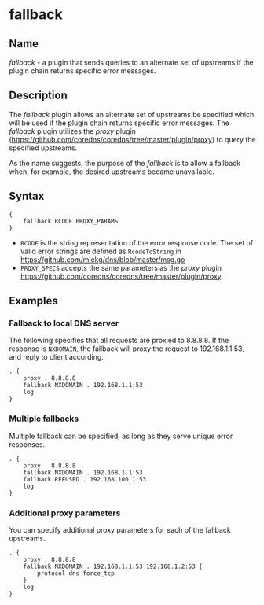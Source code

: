 # fallback

## Name

*fallback* - a plugin that sends queries to an alternate set of upstreams if the plugin
chain returns specific error messages.

## Description

The *fallback* plugin allows an alternate set of upstreams be specified which will be used
if the plugin chain returns specific error messages. The *fallback* plugin utilizes the *proxy*
plugin (<https://github.com/coredns/coredns/tree/master/plugin/proxy>) to query the specified
upstreams.

As the name suggests, the purpose of the *fallback* is to allow a fallback when, for example, the
desired upstreams became unavailable.

## Syntax

```
{
    fallback RCODE PROXY_PARAMS
}
```

* `RCODE` is the string representation of the error response code. The set of valid error
strings are defined as `RcodeToString` in <https://github.com/miekg/dns/blob/master/msg.go>
* `PROXY_SPECS` accepts the same parameters as the *proxy* plugin
<https://github.com/coredns/coredns/tree/master/plugin/proxy>.

## Examples

### Fallback to local DNS server

The following specifies that all requests are proxied to 8.8.8.8. If the response is `NXDOMAIN`, the
fallback will proxy the request to 192.168.1.1:53, and reply to client according.

```
. {
	proxy . 8.8.8.8
	fallback NXDOMAIN . 192.168.1.1:53
	log
}

```

### Multiple fallbacks

Multiple fallback can be specified, as long as they serve unique error responses.

```
. {
    proxy . 8.8.8.8
    fallback NXDOMAIN . 192.168.1.1:53
    fallback REFUSED . 192.168.100.1:53
    log
}

```

### Additional proxy parameters

You can specify additional proxy parameters for each of the fallback upstreams.

```
. {
    proxy . 8.8.8.8
    fallback NXDOMAIN . 192.168.1.1:53 192.168.1.2:53 {
        protocol dns force_tcp
    }
    log
}
```

